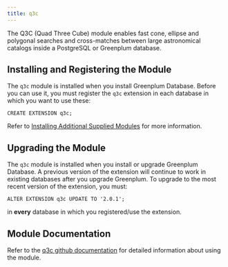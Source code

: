 ```yaml
---
title: q3c 
---
```


The Q3C (Quad Three Cube) module enables fast cone, ellipse and polygonal searches and cross-matches between large astronomical catalogs inside a PostgreSQL or Greenplum database.

## <a id="topic_reg"></a>Installing and Registering the Module

The `q3c` module is installed when you install Greenplum Database. Before you can use it, you must register the `q3c` extension in each database in which you want to use these:

```
CREATE EXTENSION q3c;
```

Refer to [Installing Additional Supplied Modules](../../../install_guide/install_modules.html) for more information.

## <a id="topic_upgrading"></a>Upgrading the Module

The `q3c` module is installed when you install or upgrade Greenplum Database. A previous version of the extension will continue to work in existing databases after you upgrade Greenplum. To upgrade to the most recent version of the extension, you must:

```
ALTER EXTENSION q3c UPDATE TO '2.0.1';
```

in **every** database in which you registered/use the extension.

## <a id="topic_docs"></a>Module Documentation

Refer to the [q3c github documentation](https://github.com/segasai/q3c/blob/master/README.md) for detailed information about using the module.
